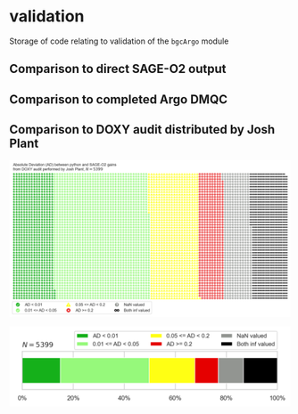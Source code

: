 # validation

Storage of code relating to validation of the `bgcArgo` module

## Comparison to direct SAGE-O2 output

## Comparison to completed Argo DMQC

## Comparison to DOXY audit distributed by Josh Plant

![All comparisons](https://raw.githubusercontent.com/ArgoCanada/BGC-QC/master/figures/doxy_audit/DOXY_audit_comparison_waffle.png)

![Percent of comparison](https://raw.githubusercontent.com/ArgoCanada/BGC-QC/master/figures/doxy_audit/DOXY_audit_comparison_breakdown.png)

